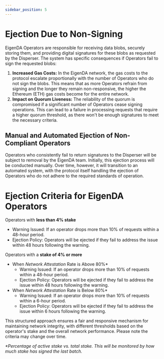 ```yaml
---
sidebar_position: 5
---
```


# Ejection Due to Non-Signing

EigenDA Operators are responsible for receiving data blobs, securely storing them, and providing digital signatures for these blobs as requested by the Disperser. The system has specific consequences if Operators fail to sign the requested blobs:

1. **Increased Gas Costs:** In the EigenDA network, the gas costs to the protocol escalate proportionally with the number of Operators who do not sign the blobs. This means that as more Operators refrain from signing and the longer they remain non-responsive, the higher the Ethereum (ETH) gas costs become for the entire network.
2. **Impact on Quorum Liveness:** The reliability of the quorum is compromised if a significant number of Operators cease signing operations. This can lead to a failure in processing requests that require a higher quorum threshold, as there won't be enough signatures to meet the necessary criteria.

## Manual and Automated Ejection of Non-Compliant Operators

Operators who consistently fail to return signatures to the Disperser will be subject to removal by the EigenDA team. Initially, this ejection process will be conducted manually. Over time, however, it will transition to an automated system, with the protocol itself handling the ejection of Operators who do not adhere to the required standards of operation.

# Ejection Criteria for EigenDA Operators

Operators with **less than 4% stake**

* Warning Issued: If an operator drops more than 10% of requests within a 48-hour period.
* Ejection Policy: Operators will be ejected if they fail to address the issue within 48 hours following the warning.

Operators with a **stake of 4% or more**  

* When _Network Attestation_ Rate is Above 80%\*
  * Warning Issued: If an operator drops more than 10% of requests within a 48-hour period.
  * Ejection Policy: Operators will be ejected if they fail to address the issue within 48 hours following the warning.
* When _Network Attestation_ Rate is Below 80%\*
  * Warning Issued: If an operator drops more than 10% of requests within a 6-hour period.
  * Ejection Policy: Operators will be ejected if they fail to address the issue within 6 hours following the warning.

This structured approach ensures a fair and responsive mechanism for maintaining network integrity, with different thresholds based on the operator's stake and the overall network performance. Please note the criteria may change over time.

_\*Percentage of active stake vs. total stake. This will be monitored by how much stake has signed the last batch._
